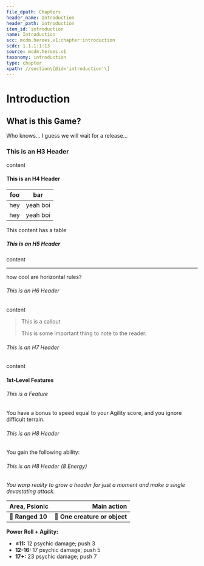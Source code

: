 ```yaml
---
file_dpath: Chapters
header_name: Introduction
header_path: introduction
item_id: introduction
name: Introduction
scc: mcdm.heroes.v1:chapter:introduction
scdc: 1.1.1:1:13
source: mcdm.heroes.v1
taxonomy: introduction
type: chapter
xpath: //section\[@id='introduction'\]
---
```


# Introduction

## What is this Game?

Who knows... I guess we will wait for a release...

### This is an H3 Header

content

#### This is an H4 Header

| foo | bar      |
| --- | -------- |
| hey | yeah boi |
| hey | yeah boi |

This content has a table

##### This is an H5 Header

content

______________________________________________________________________

how cool are horizontal rules?

###### This is an H6 Header

content

> This is a callout
>
> This is some important thing to note to the reader.

###### This is an H7 Header

content

#### 1st-Level Features

###### This is a Feature

You have a bonus to speed equal to your Agility score, and you ignore difficult terrain.

###### This is an H8 Header

You gain the following ability:

###### This is an H8 Header (8 Energy)

*You warp reality to grow a header for just a moment and make a single devastating attack.*

| **Area, Psionic** |               **Main action** |
| :---------------- | ----------------------------: |
| **📏 Ranged 10**  | **🎯 One creature or object** |

**Power Roll + Agility:**

- **≤11:** 12 psychic damage; push 3
- **12-16:** 17 psychic damage; push 5
- **17+:** 23 psychic damage; push 7
